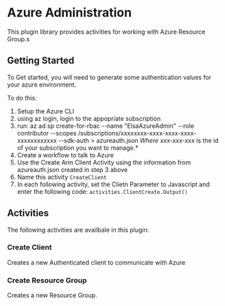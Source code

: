 # Azure Administration
This plugin library provides activities for working with Azure Resource Group.s

## Getting Started
To Get started, you will need to generate some authentication values for your azure environment.

To do this:

1. Setup the Azure CLI
2. using az login, login to the appopriate subscription
3. run: az ad sp create-for-rbac --name "ElsaAzureAdmin" --role contributor --scopes /subscriptions/xxxxxxxx-xxxx-xxxx-xxxx-xxxxxxxxxxxx --sdk-auth > azureauth.json
   *Where xxx-xxx-xxx* is the id of your subscription  you want to manage.*
4. Create a workflow to talk to Azure
5. Use the Create Arm Client Activity using the information from azureauth.json created in step 3 above
6. Name this activity ```CreateClient```
7. In each following activity, set the Clietn Parameter to Javascript and enter the following code:
   ```activities.ClientCreate.Output()```

## Activities
The following activities are availbale in this plugin:

### Create Client
Creates a new Authenticated client to communicate with Azure

### Create Resource Group
Creates a new Resource Group.